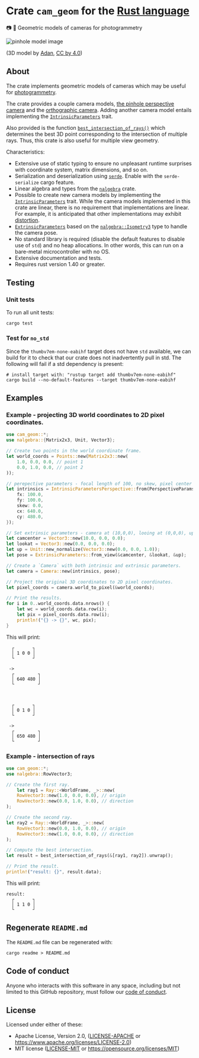 # Crate `cam_geom` for the [Rust language](https://www.rust-lang.org/)

<!-- Note: README.md is generated automatically by `cargo readme` -->

📷 📐 Geometric models of cameras for photogrammetry

![pinhole model
image](https://strawlab.org/assets/images/pinhole-model-ladybug.png)

(3D model by
[Adan](https://sketchfab.com/3d-models/lowpoly-lady-bug-90b59b5185b14c52944573f236eb7175),
[CC by 4.0](https://creativecommons.org/licenses/by/4.0/))

## About

The crate implements geometric models of cameras which may be useful for
[photogrammetry](https://en.wikipedia.org/wiki/Photogrammetry).

The crate provides a couple camera models, [the pinhole perspective
camera](https://en.wikipedia.org/wiki/Pinhole_camera_model) and the
[orthographic
camera](https://en.wikipedia.org/wiki/Orthographic_projection). Adding
another camera model entails implementing the
[`IntrinsicParameters`](trait.IntrinsicParameters.html) trait.

Also provided is the function
[`best_intersection_of_rays()`](fn.best_intersection_of_rays.html) which
determines the best 3D point corresponding to the intersection of multiple
rays. Thus, this crate is also useful for multiple view geometry.

Characteristics:

* Extensive use of static typing to ensure no unpleasant runtime surprises
  with coordinate system, matrix dimensions, and so on.
* Serialization and deserialization using [`serde`](https://docs.rs/serde).
  Enable with the `serde-serialize` cargo feature.
* Linear algebra and types from the [`nalgebra`](https://docs.rs/nalgebra)
  crate.
* Possible to create new camera models by implementing the
  [`IntrinsicParameters`](trait.IntrinsicParameters.html) trait. While the
  camera models implemented in this crate are linear, there is no
  requirement that implementations are linear. For example, it is
  anticipated that other implementations may exhibit
  [distortion](https://en.wikipedia.org/wiki/Distortion_(optics)).
* [`ExtrinsicParameters`](struct.ExtrinsicParameters.html) based on the
  [`nalgebra::Isometry3`](https://docs.rs/nalgebra/latest/nalgebra/geometry/type.Isometry3.html)
  type to handle the camera pose.
* No standard library is required (disable the default features to disable
  use of `std`) and no heap allocations. In other words, this can run on a
  bare-metal microcontroller with no OS.
* Extensive documentation and tests.
* Requires rust version 1.40 or greater.

## Testing

### Unit tests

To run all unit tests:

```
cargo test
```

### Test for `no_std`

Since the `thumbv7em-none-eabihf` target does not have `std` available, we
can build for it to check that our crate does not inadvertently pull in std.
The following will fail if a std dependency is present:

```
# install target with: "rustup target add thumbv7em-none-eabihf"
cargo build --no-default-features --target thumbv7em-none-eabihf
```

## Examples

### Example - projecting 3D world coordinates to 2D pixel coordinates.

```rust
use cam_geom::*;
use nalgebra::{Matrix2x3, Unit, Vector3};

// Create two points in the world coordinate frame.
let world_coords = Points::new(Matrix2x3::new(
    1.0, 0.0, 0.0, // point 1
    0.0, 1.0, 0.0, // point 2
));

// perepective parameters - focal length of 100, no skew, pixel center at (640,480)
let intrinsics = IntrinsicParametersPerspective::from(PerspectiveParams {
    fx: 100.0,
    fy: 100.0,
    skew: 0.0,
    cx: 640.0,
    cy: 480.0,
});

// Set extrinsic parameters - camera at (10,0,0), looing at (0,0,0), up (0,0,1)
let camcenter = Vector3::new(10.0, 0.0, 0.0);
let lookat = Vector3::new(0.0, 0.0, 0.0);
let up = Unit::new_normalize(Vector3::new(0.0, 0.0, 1.0));
let pose = ExtrinsicParameters::from_view(&camcenter, &lookat, &up);

// Create a `Camera` with both intrinsic and extrinsic parameters.
let camera = Camera::new(intrinsics, pose);

// Project the original 3D coordinates to 2D pixel coordinates.
let pixel_coords = camera.world_to_pixel(&world_coords);

// Print the results.
for i in 0..world_coords.data.nrows() {
    let wc = world_coords.data.row(i);
    let pix = pixel_coords.data.row(i);
    println!("{} -> {}", wc, pix);
}
```

This will print:

```
  ┌       ┐
  │ 1 0 0 │
  └       ┘

 ->
  ┌         ┐
  │ 640 480 │
  └         ┘



  ┌       ┐
  │ 0 1 0 │
  └       ┘

 ->
  ┌         ┐
  │ 650 480 │
  └         ┘
```


### Example - intersection of rays

```rust
use cam_geom::*;
use nalgebra::RowVector3;

// Create the first ray.
    let ray1 = Ray::<WorldFrame, _>::new(
    RowVector3::new(1.0, 0.0, 0.0), // origin
    RowVector3::new(0.0, 1.0, 0.0), // direction
);

// Create the second ray.
let ray2 = Ray::<WorldFrame, _>::new(
    RowVector3::new(0.0, 1.0, 0.0), // origin
    RowVector3::new(1.0, 0.0, 0.0), // direction
);

// Compute the best intersection.
let result = best_intersection_of_rays(&[ray1, ray2]).unwrap();

// Print the result.
println!("result: {}", result.data);
```

This will print:

```
result:
  ┌       ┐
  │ 1 1 0 │
  └       ┘
```

## Regenerate `README.md`

The `README.md` file can be regenerated with:

```text
cargo readme > README.md
```

## Code of conduct

Anyone who interacts with this software in any space, including but not limited
to this GitHub repository, must follow our [code of
conduct](code_of_conduct.md).

## License

Licensed under either of these:

 * Apache License, Version 2.0, ([LICENSE-APACHE](LICENSE-APACHE) or
   https://www.apache.org/licenses/LICENSE-2.0)
 * MIT license ([LICENSE-MIT](LICENSE-MIT) or
   https://opensource.org/licenses/MIT)
